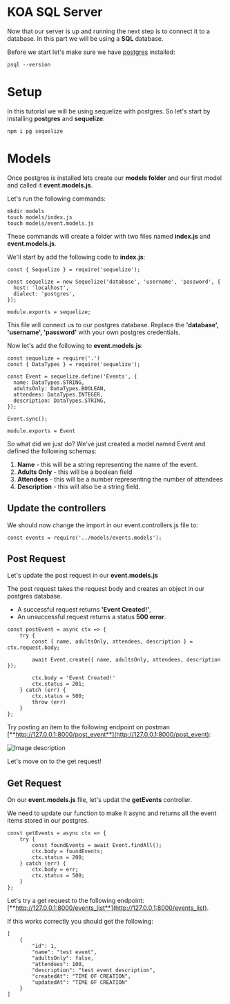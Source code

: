 # KOA SQL Server
Now that our server is up and running the next step is to connect it to a database. In this part we will be using a **SQL** database.

Before we start let's make sure we have [postgres](https://postgresapp.com/downloads.html) installed:
```
psql --version
```
# Setup
In this tutorial we will be using sequelize with postgres. So let's start by installing **postgres** and **sequelize**:

```
npm i pg sequelize
```

# Models
Once postgres is installed lets create our **models folder** and our first model and called it **event.models.js**. 

Let's run the following commands:

```
mkdir models
touch models/index.js
touch models/event.models.js
```
These commands will create a folder with two files named **index.js** and **event.models.js**. 

We'll start by add the following code to **index.js**:

```
const { Sequelize } = require('sequelize');

const sequelize = new Sequelize('database', 'username', 'password', {
  host: 'localhost',
  dialect: 'postgres',
});

module.exports = sequelize;
```
This file will connect us to our postgres database. Replace the **'database', 'username', 'password'** with your own postgres credentials. 

Now let's add the following to **event.models.js**:

```
const sequelize = require('.')
const { DataTypes } = require('sequelize');

const Event = sequelize.define('Events', {
  name: DataTypes.STRING,
  adultsOnly: DataTypes.BOOLEAN,
  attendees: DataTypes.INTEGER,
  description: DataTypes.STRING,
});

Event.sync();

module.exports = Event
```

So what did we just do? We've just created a model named Event and defined the following schemas:

1. **Name** - this will be a string representing the name of the event.
2. **Adults Only** - this will be a boolean field 
3. **Attendees** - this will be a number representing the number of attendees
4. **Description** - this will also be a string field.

## Update the controllers
We should now change the import in our event.controllers.js file to:

```
const events = require('../models/events.models');
```

## Post Request
Let's update the post request in our **event.models.js**

The post request takes the request body and creates an object in our postgres database. 

- A successful request returns **'Event Created!'**,  
- An unsuccessful request returns a status **500 error**.

```
const postEvent = async ctx => {
    try {
        const { name, adultsOnly, attendees, description } = ctx.request.body;

        await Event.create({ name, adultsOnly, attendees, description });

        ctx.body = 'Event Created!'
        ctx.status = 201;
    } catch (err) {
        ctx.status = 500;
        throw (err)
    }
};
```

Try posting an item to the following endpoint on postman [**http://127.0.0.1:8000/post_event**](http://127.0.0.1:8000/post_event):

![Image description](https://dev-to-uploads.s3.amazonaws.com/uploads/articles/4ad3881exjy9rxez4zsg.png)

Let's move on to the get request!

## Get Request

On our **event.models.js** file, let's updat the **getEvents** controller. 

We need to update our function to make it async and returns all the event items stored in our postgres.

```
const getEvents = async ctx => {
    try {
        const foundEvents = await Event.findAll();
        ctx.body = foundEvents;
        ctx.status = 200;
    } catch (err) {
        ctx.body = err;
        ctx.status = 500;
    }
};
```

Let's try a get request to the following endpoint: [**http://127.0.0.1:8000/events_list**](http://127.0.0.1:8000/events_list).

If this works correctly you should get the following:
```
[
    {
        "id": 1,
        "name": "test event",
        "adultsOnly": false,
        "attendees": 100,
        "description": "test event description",
        "createdAt": "TIME OF CREATION",
        "updatedAt": "TIME OF CREATION"
    }
]
```
